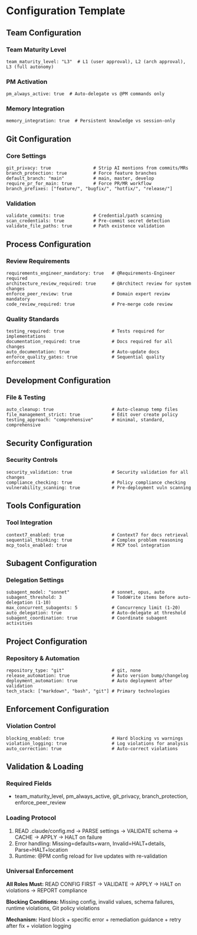 # Configuration Template

## Team Configuration

### Team Maturity Level
```
team_maturity_level: "L3"  # L1 (user approval), L2 (arch approval), L3 (full autonomy)
```

### PM Activation
```
pm_always_active: true  # Auto-delegate vs @PM commands only
```

### Memory Integration
```
memory_integration: true  # Persistent knowledge vs session-only
```

## Git Configuration

### Core Settings
```
git_privacy: true                # Strip AI mentions from commits/MRs
branch_protection: true          # Force feature branches
default_branch: "main"           # main, master, develop
require_pr_for_main: true        # Force PR/MR workflow
branch_prefixes: ["feature/", "bugfix/", "hotfix/", "release/"]
```

### Validation
```
validate_commits: true           # Credential/path scanning
scan_credentials: true           # Pre-commit secret detection
validate_file_paths: true        # Path existence validation
```

## Process Configuration

### Review Requirements
```
requirements_engineer_mandatory: true   # @Requirements-Engineer required
architecture_review_required: true      # @Architect review for system changes
enforce_peer_review: true               # Domain expert review mandatory
code_review_required: true              # Pre-merge code review
```

### Quality Standards
```
testing_required: true                  # Tests required for implementations
documentation_required: true            # Docs required for all changes
auto_documentation: true                # Auto-update docs
enforce_quality_gates: true             # Sequential quality enforcement
```

## Development Configuration

### File & Testing
```
auto_cleanup: true                      # Auto-cleanup temp files
file_management_strict: true            # Edit over create policy
testing_approach: "comprehensive"       # minimal, standard, comprehensive
```

## Security Configuration

### Security Controls
```
security_validation: true               # Security validation for all changes
compliance_checking: true               # Policy compliance checking
vulnerability_scanning: true            # Pre-deployment vuln scanning
```

## Tools Configuration

### Tool Integration
```
context7_enabled: true                  # Context7 for docs retrieval
sequential_thinking: true               # Complex problem reasoning
mcp_tools_enabled: true                 # MCP tool integration
```

## Subagent Configuration

### Delegation Settings
```
subagent_model: "sonnet"                # sonnet, opus, auto
subagent_threshold: 3                   # TodoWrite items before auto-delegation (1-10)
max_concurrent_subagents: 5             # Concurrency limit (1-20)
auto_delegation: true                   # Auto-delegate at threshold
subagent_coordination: true             # Coordinate subagent activities
```

## Project Configuration

### Repository & Automation
```
repository_type: "git"                  # git, none
release_automation: true                # Auto version bump/changelog
deployment_automation: true             # Auto deployment after validation
tech_stack: ["markdown", "bash", "git"] # Primary technologies
```

## Enforcement Configuration

### Violation Control
```
blocking_enabled: true                  # Hard blocking vs warnings
violation_logging: true                 # Log violations for analysis
auto_correction: true                   # Auto-correct violations
```

## Validation & Loading

### Required Fields
- team_maturity_level, pm_always_active, git_privacy, branch_protection, enforce_peer_review

### Loading Protocol
1. READ .claude/config.md → PARSE settings → VALIDATE schema → CACHE → APPLY → HALT on failure
2. Error handling: Missing=defaults+warn, Invalid=HALT+details, Parse=HALT+location
3. Runtime: @PM config reload for live updates with re-validation

### Universal Enforcement
**All Roles Must:** READ CONFIG FIRST → VALIDATE → APPLY → HALT on violations → REPORT compliance

**Blocking Conditions:** Missing config, invalid values, schema failures, runtime violations, Git policy violations

**Mechanism:** Hard block + specific error + remediation guidance + retry after fix + violation logging